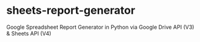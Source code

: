 # sheets-report-generator
Google Spreadsheet Report Generator in Python via Google Drive API (V3) &amp; Sheets API (V4)

